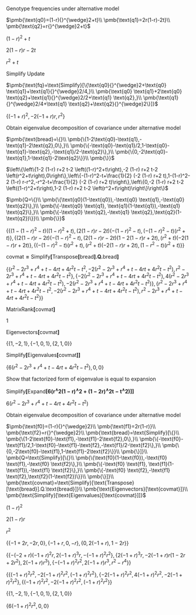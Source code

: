 Genotype frequencies under alternative model

$\pmb{\text{q0}=(1-r){}^{\wedge}2+t}\\
\pmb{\text{q1}=2r(1-r)-2t}\\
\pmb{\text{q2}=r{}^{\wedge}2+t}$

$(1-r)^2+t$

$2 (1-r) r-2 t$

$r^2+t$

Simplify Update

$\pmb{\text{fq}=\text{Simplify}[\{\text{q0}{}^{\wedge}2+\text{q0} \text{q1}+\text{q1}{}^{\wedge}2/4,}\\
\pmb{\text{q0} \text{q1}+2\text{q0} \text{q2}+\text{q1}{}^{\wedge}2/2+\text{q1} \text{q2},}\\
\pmb{\text{q1}{}^{\wedge}2/4+\text{q1} \text{q2}+\text{q2}{}^{\wedge}2\}]}$

$\left\{(-1+r)^2,-2 (-1+r) r,r^2\right\}$

Obtain eigenvalue decomposition of covariance under alternative model

$\pmb{\text{bread}=\{}\\
\pmb{\{1-2\text{q0}-\text{q1},-\text{q1}-2\text{q2},0\},}\\
\pmb{\{-\text{q0}-\text{q1}/2,1-\text{q0}-\text{q1}-\text{q2},-\text{q1}/2-\text{q2}\},}\\
\pmb{\{0,-2\text{q0}-\text{q1},1-\text{q1}-2\text{q2}\}}\\
\pmb{\}}$

$\left\{\left\{1-2 (1-r) r+2 t-2 \left((1-r)^2+t\right),-2 (1-r) r+2 t-2 \left(r^2+t\right),0\right\},\left\{-(1-r)^2-t+\frac{1}{2} (-2
(1-r) r+2 t),1-(1-r)^2-2 (1-r) r-r^2,-r^2-t+\frac{1}{2} (-2 (1-r) r+2 t)\right\},\left\{0,-2 (1-r) r+2 t-2 \left((1-r)^2+t\right),1-2 (1-r) r+2 t-2
\left(r^2+t\right)\right\}\right\}$

$\pmb{Q=\{}\\
\pmb{\{\text{q0}(1-\text{q0}),-\text{q0} \text{q1},-\text{q0} \text{q2}\},}\\
\pmb{\{-\text{q0} \text{q1}, \text{q1}(1-\text{q1}),-\text{q1} \text{q2}\},}\\
\pmb{\{-\text{q0} \text{q2},-\text{q1} \text{q2},\text{q2}(1-\text{q2})\}}\\
\pmb{\}}$

$\left\{\left\{\left(1-(1-r)^2-t\right) \left((1-r)^2+t\right),(2 (1-r) r-2 t) \left(-(1-r)^2-t\right),\left(-(1-r)^2-t\right) \left(r^2+t\right)\right\},\left\{(2
(1-r) r-2 t) \left(-(1-r)^2-t\right),(2 (1-r) r-2 t) (1-2 (1-r) r+2 t),\left(r^2+t\right) (-2 (1-r) r+2 t)\right\},\left\{\left(-(1-r)^2-t\right)
\left(r^2+t\right),\left(r^2+t\right) (-2 (1-r) r+2 t),\left(1-r^2-t\right) \left(r^2+t\right)\right\}\right\}$

$\pmb{\text{covmat}=\text{Simplify}[\text{Transpose}[\text{bread}].Q.\text{bread}]}$

$\left\{\left\{r^2-2 r^3+r^4+t-4 r t+4 r^2 t-t^2,-2 \left(r^2-2 r^3+r^4+t-4 r t+4 r^2 t-t^2\right),r^2-2 r^3+r^4+t-4 r t+4 r^2 t-t^2\right\},\left\{-2
\left(r^2-2 r^3+r^4+t-4 r t+4 r^2 t-t^2\right),4 \left(r^2-2 r^3+r^4+t-4 r t+4 r^2 t-t^2\right),-2 \left(r^2-2 r^3+r^4+t-4 r t+4 r^2 t-t^2\right)\right\},\left\{r^2-2
r^3+r^4+t-4 r t+4 r^2 t-t^2,-2 \left(r^2-2 r^3+r^4+t-4 r t+4 r^2 t-t^2\right),r^2-2 r^3+r^4+t-4 r t+4 r^2 t-t^2\right\}\right\}$

$\pmb{\text{MatrixRank}[\text{covmat}]}$

$1$

$\pmb{\text{Eigenvectors}[\text{covmat}]}$

$\{\{1,-2,1\},\{-1,0,1\},\{2,1,0\}\}$

$\pmb{\text{Simplify}[\text{Eigenvalues}[\text{covmat}]]}$

$\left\{6 \left(r^2-2 r^3+r^4+t-4 r t+4 r^2 t-t^2\right),0,0\right\}$

Show that factorized form of eigenvalue is equal to expansion

$\pmb{\text{Simplify}[\text{Expand}[6(r{}^{\wedge}2(1-r){}^{\wedge}2+(1-2r){}^{\wedge}2t-t{}^{\wedge}2)]]}$

$6 \left(r^2-2 r^3+r^4+t-4 r t+4 r^2 t-t^2\right)$

Obtain eigenvalue decomposition of covariance under alternative model

$\pmb{\text{f0}=(1-r){}^{\wedge}2}\\
\pmb{\text{f1}=2r(1-r)}\\
\pmb{\text{f2}=r{}^{\wedge}2}\\
\pmb{\text{bread}=\text{Simplify}[\{}\\
\pmb{\{1-2\text{f0}-\text{f1},-\text{f1}-2\text{f2},0\},}\\
\pmb{\{-\text{f0}-\text{f1}/2,1-\text{f0}-\text{f1}-\text{f2},-\text{f1}/2-\text{f2}\},}\\
\pmb{\{0,-2\text{f0}-\text{f1},1-\text{f1}-2\text{f2}\}}\\
\pmb{\}]}\\
\pmb{Q=\text{Simplify}[\{}\\
\pmb{\{\text{f0}(1-\text{f0}),-\text{f0} \text{f1},-\text{f0} \text{f2}\},}\\
\pmb{\{-\text{f0} \text{f1}, \text{f1}(1-\text{f1}),-\text{f1} \text{f2}\},}\\
\pmb{\{-\text{f0} \text{f2},-\text{f1} \text{f2},\text{f2}(1-\text{f2})\}}\\
\pmb{\}]}\\
\pmb{\text{covmat}=\text{Simplify}[\text{Transpose}[\text{bread}].Q.\text{bread}]}\\
\pmb{\text{Eigenvectors}[\text{covmat}]}\\
\pmb{\text{Simplify}[\text{Eigenvalues}[\text{covmat}]]}$

$(1-r)^2$

$2 (1-r) r$

$r^2$

$\{\{-1+2 r,-2 r,0\},\{-1+r,0,-r\},\{0,2 (-1+r),1-2 r\}\}$

$\left\{\left\{-(-2+r) (-1+r)^2 r,2 (-1+r)^3 r,-(-1+r)^2 r^2\right\},\left\{2 (-1+r)^3 r,-2 (-1+r) r \left(1-2 r+2 r^2\right),2 (-1+r)
r^3\right\},\left\{-(-1+r)^2 r^2,2 (-1+r) r^3,r^2-r^4\right\}\right\}$

$\left\{\left\{(-1+r)^2 r^2,-2 (-1+r)^2 r^2,(-1+r)^2 r^2\right\},\left\{-2 (-1+r)^2 r^2,4 (-1+r)^2 r^2,-2 (-1+r)^2 r^2\right\},\left\{(-1+r)^2
r^2,-2 (-1+r)^2 r^2,(-1+r)^2 r^2\right\}\right\}$

$\{\{1,-2,1\},\{-1,0,1\},\{2,1,0\}\}$

$\left\{6 (-1+r)^2 r^2,0,0\right\}$
